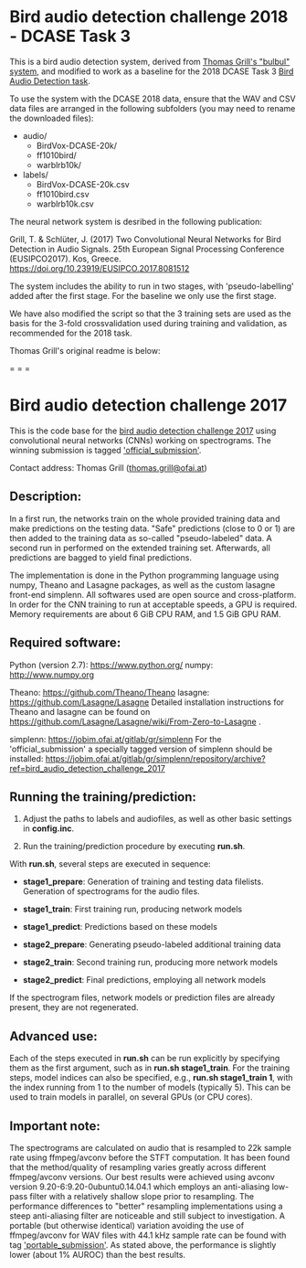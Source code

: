 Bird audio detection challenge 2018 - DCASE Task 3
==================================================

This is a bird audio detection system, derived from [Thomas Grill's "bulbul" system](https://jobim.ofai.at/gitlab/gr/bird_audio_detection_challenge_2017/tree/master), and modified to work as a baseline for the 2018 DCASE Task 3 [Bird Audio Detection task](http://dcase.community/challenge2018/task-bird-audio-detection).

To use the system with the DCASE 2018 data, ensure that the WAV and CSV data files are arranged in the following subfolders (you may need to rename the downloaded files):

* audio/
     * BirdVox-DCASE-20k/
     * ff1010bird/
     * warblrb10k/
* labels/
     * BirdVox-DCASE-20k.csv
     * ff1010bird.csv
     * warblrb10k.csv

The neural network system is desribed in the following publication:

Grill, T. & Schlüter, J. (2017) Two Convolutional Neural Networks for Bird Detection in Audio Signals. 25th European Signal Processing Conference (EUSIPCO2017). Kos, Greece.
  https://doi.org/10.23919/EUSIPCO.2017.8081512

The system includes the ability to run in two stages, with 'pseudo-labelling' added after the first stage. For the baseline we only use the first stage.

We have also modified the script so that the 3 training sets are used as the basis for the 3-fold crossvalidation used during training and validation, as recommended for the 2018 task.

Thomas Grill's original readme is below:

 = = =


Bird audio detection challenge 2017
===================================

This is the code base for the [bird audio detection challenge 2017](http://machine-listening.eecs.qmul.ac.uk/bird-audio-detection-challenge/) using convolutional neural networks (CNNs) working on spectrograms.
The winning submission is tagged ['official_submission'](https://jobim.ofai.at/gitlab/gr/bird_audio_detection_challenge_2017/tree/official_submission).

Contact address: Thomas Grill (thomas.grill@ofai.at)


Description:
------------

In a first run, the networks train on the whole provided training data and make predictions on the testing data. "Safe" predictions (close to 0 or 1) are then added to the training data as so-called "pseudo-labeled" data. A second run in performed on the extended training set. Afterwards, all predictions are bagged to yield final predictions.

The implementation is done in the Python programming language using numpy, Theano and Lasagne packages, as well as the custom lasagne front-end simplenn. All softwares used are open source and cross-platform. In order for the CNN training to run at acceptable speeds, a GPU is required. Memory requirements are about 6 GiB CPU RAM, and 1.5 GiB GPU RAM.


Required software:
------------------

Python (version 2.7): https://www.python.org/
numpy: http://www.numpy.org

Theano: https://github.com/Theano/Theano
lasagne: https://github.com/Lasagne/Lasagne
Detailed installation instructions for Theano and lasagne can be found on https://github.com/Lasagne/Lasagne/wiki/From-Zero-to-Lasagne .

simplenn: https://jobim.ofai.at/gitlab/gr/simplenn
For the 'official_submission' a specially tagged version of simplenn should be installed:
https://jobim.ofai.at/gitlab/gr/simplenn/repository/archive?ref=bird_audio_detection_challenge_2017


Running the training/prediction:
--------------------------------

1. Adjust the paths to labels and audiofiles, as well as other basic settings in **config.inc**.

2. Run the training/prediction procedure by executing **run.sh**.


With **run.sh**, several steps are executed in sequence:

* **stage1_prepare**: Generation of training and testing data filelists. Generation of spectrograms for the audio files.

* **stage1_train**: First training run, producing network models

* **stage1_predict**: Predictions based on these models

* **stage2_prepare**: Generating pseudo-labeled additional training data

* **stage2_train**: Second training run, producing more network models

* **stage2_predict**: Final predictions, employing all network models


If the spectrogram files, network models or prediction files are already present, they are not regenerated.


Advanced use:
-------------

Each of the steps executed in **run.sh** can be run explicitly by specifying them as the first argument, such as in **run.sh stage1_train**.
For the training steps, model indices can also be specified, e.g., **run.sh stage1_train 1**, with the index running from 1 to the number of models (typically 5).
This can be used to train models in parallel, on several GPUs (or CPU cores).


Important note:
---------------

The spectrograms are calculated on audio that is resampled to 22k sample rate using ffmpeg/avconv before the STFT computation. It has been found that the method/quality of resampling varies greatly across different ffmpeg/avconv versions.
Our best results were achieved using avconv version 9.20-6:9.20-0ubuntu0.14.04.1 which employs an anti-aliasing low-pass filter with a relatively shallow slope prior to resampling.
The performance differences to "better" resampling implementations using a steep anti-aliasing filter are noticeable and still subject to investigation.
A portable (but otherwise identical) variation avoiding the use of ffmpeg/avconv for WAV files with 44.1 kHz sample rate can be found with tag ['portable_submission'](https://jobim.ofai.at/gitlab/gr/bird_audio_detection_challenge_2017/tree/portable_submission). As stated above, the performance is slightly lower (about 1% AUROC) than the best results.
